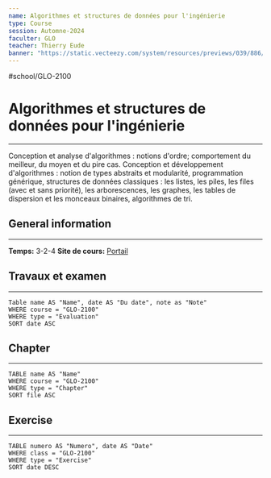 ```yaml
---
name: Algorithmes et structures de données pour l'ingénierie
type: Course
session: Automne-2024
faculter: GLO
teacher: Thierry Eude
banner: "https://static.vecteezy.com/system/resources/previews/039/886/035/non_2x/banner-data-science-concept-with-english-keywords-and-icon-of-analysis-structure-algorithm-process-programming-solving-and-knowledge-vector.jpg"
---
```

#school/GLO-2100

# Algorithmes et structures de données pour l'ingénierie
---
Conception et analyse d'algorithmes : notions d'ordre; comportement du meilleur, du moyen et du pire cas. Conception et développement d'algorithmes : notion de types abstraits et modularité, programmation générique, structures de données classiques : les listes, les piles, les files (avec et sans priorité), les arborescences, les graphes, les tables de dispersion et les monceaux binaires, algorithmes de tri.

## General information
---
**Temps:** 3-2-4
**Site de cours:** [Portail](https://sitescours.monportail.ulaval.ca/ena/site/accueil?idSite=168297&idPage=4386333)

## Travaux et examen
---
```dataview
Table name AS "Name", date AS "Du date", note as "Note"
WHERE course = "GLO-2100"
WHERE type = "Evaluation"
SORT date ASC
```
## Chapter
---
```dataview
TABLE name AS "Name"
WHERE course = "GLO-2100"
WHERE type = "Chapter"
SORT file ASC
```

## Exercise
---
```dataview
TABLE numero AS "Numero", date AS "Date"
WHERE class = "GLO-2100"
WHERE type = "Exercise"
SORT date DESC
```